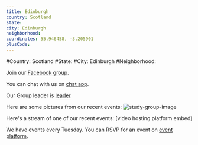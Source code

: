 ```yaml
---
title: Edinburgh
country: Scotland
state: 
city: Edinburgh
neighborhood: 
coordinates: 55.946458, -3.205901
plusCode:
---
```


#Country: Scotland
#State: 
#City: Edinburgh
#Neighborhood: 

Join our [Facebook group](https://www.facebook.com/groups/free.code.camp.edinburgh).

You can chat with us on [chat app](URL).

Our Group leader is [leader](URL)

Here are some pictures from our recent events:
![study-group-image]()

Here's a stream of one of our recent events:
[video hosting platform embed]

We have events every Tuesday. You can RSVP for an event on [event platform](URL).
